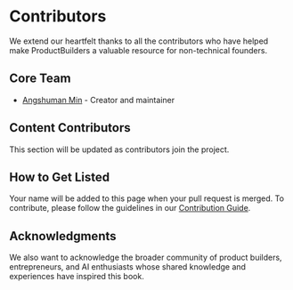 # Contributors

We extend our heartfelt thanks to all the contributors who have helped make ProductBuilders a valuable resource for non-technical founders.

## Core Team

- [Angshuman Min](https://github.com/angshu-min-js) - Creator and maintainer

## Content Contributors

This section will be updated as contributors join the project.

## How to Get Listed

Your name will be added to this page when your pull request is merged. To contribute, please follow the guidelines in our [Contribution Guide](/contribute).

## Acknowledgments

We also want to acknowledge the broader community of product builders, entrepreneurs, and AI enthusiasts whose shared knowledge and experiences have inspired this book. 